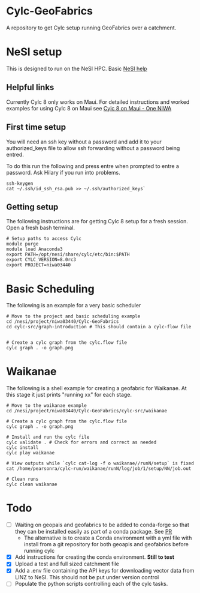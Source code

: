 # Cylc-GeoFabrics
A repository to get Cylc setup running GeoFabrics over a catchment.

# NeSI setup
This is designed to run on the NeSI HPC. Basic [NeSI help](https://support.nesi.org.nz/hc/en-gb)

## Helpful links
Currently Cylc 8 only works on Maui. For detailed instructions and worked examples for using Cylc 8 on Maui see [Cylc 8 on Maui - One NIWA](https://one.niwa.co.nz/pages/viewpage.action?spaceKey=HPCF&title=Cylc+8+on+Maui)

## First time setup
You will need an ssh key without a password and add it to your authorized_keys file to allow ssh forwarding without a password being entred. 

To do this run the following and press entre when prompted to entre a password. Ask Hilary if you run into problems.

```
ssh-keygen
cat ~/.ssh/id_ssh_rsa.pub >> ~/.ssh/authorized_keys`
```


## Getting setup
The following instructions are for getting Cylc 8 setup for a fresh session. Open a fresh bash terminal.

```
# Setup paths to access Cylc
module purge
module load Anaconda3
export PATH=/opt/nesi/share/cylc/etc/bin:$PATH
export CYLC_VERSION=8.0rc3
export PROJECT=niwa03440
```

# Basic Scheduling
The following is an example for a very basic scheduler

```
# Move to the project and basic scheduling example
cd /nesi/project/niwa03440/Cylc-GeoFabrics
cd cylc-src/graph-introduction # This should contain a cylc-flow file


# Create a cylc graph from the cylc.flow file
cylc graph . -o graph.png

```

# Waikanae
The following is a shell example for creating a geofabric for Waikanae. At this stage it just prints "running xx" for each stage.

```
# Move to the waikanae example
cd /nesi/project/niwa03440/Cylc-GeoFabrics/cylc-src/waikanae

# Create a cylc graph from the cylc.flow file
cylc graph . -o graph.png

# Install and run the cylc file
cylc validate . # Check for errors and correct as needed
cylc install
cylc play waikanae 

# View outputs while `cylc cat-log -f o waikanae//runN/setup` is fixed
cat /home/pearsonra/cylc-run/waikanae/runN/log/job/1/setup/NN/job.out

# Clean runs
cylc clean waikanae

```

# Todo
* [ ] Waiting on geopais and geofabrics to be added to conda-forge so that they can be installed easily as part of a conda package. See [PR](https://github.com/conda-forge/staged-recipes/pull/19342)
  * The alternative is to create a Conda environment with a yml file with install from a git repository for both geoapis and geofabrics before running cylc
* [x] Add instructions for creating the conda environment. __Still to test__
* [x] Upload a test and full sized catchment file
* [x] Add a .env file containing the API keys for downloading vector data from LINZ to NeSI. This should not be put under version control
* [ ] Populate the python scripts controlling each of the cylc tasks. 
